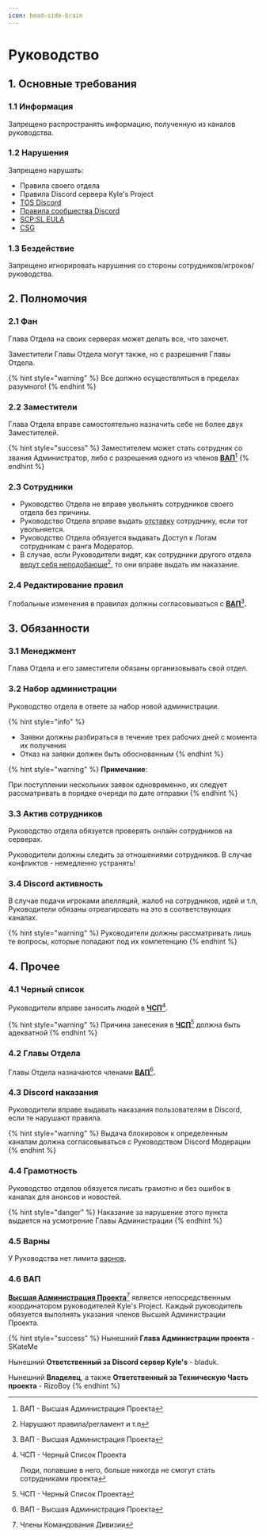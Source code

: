 ```yaml
---
icon: head-side-brain
---
```


# Руководство

## 1. Основные требования

### 1.1 Информация

Запрещено распространять информацию, полученную из каналов руководства.

### 1.2 Нарушения

Запрещено нарушать:

* Правила своего отдела
* Правила Discord сервера Kyle's Project
* [TOS Discord](https://discord.com/terms)
* [Правила сообщества Discord](https://discord.com/guidelines)
* [SCP:SL EULA](https://store.steampowered.com/eula/700330_eula_0)
* [CSG](https://scpslgame.com/CSG.pdf)

### 1.3 Бездействие

Запрещено игнорировать нарушения со стороны сотрудников/игроков/руководства.

## 2. Полномочия

### 2.1 Фан

Глава Отдела на своих серверах может делать все, что захочет.

Заместители Главы Отдела могут также, но с разрешения Главы Отдела.

{% hint style="warning" %}
Все должно осуществляться в пределах разумного!
{% endhint %}

### 2.2 Заместители

Глава Отдела вправе самостоятельно назначить себе не более двух Заместителей.

{% hint style="success" %}
Заместителем может стать сотрудник со звания Администратор, либо с разрешения одного из членов [**ВАП**](#user-content-fn-1)[^1]
{% endhint %}

### 2.3 Сотрудники

* Руководство Отдела не вправе увольнять сотрудников своего отдела без причины.
* Руководство Отдела вправе выдать [отставку](general.md#otstavka) сотруднику, если тот увольняется.
* Руководство Отдела обязуется выдавать Доступ к Логам сотрудникам с ранга Модератор.
* В случае, если Руководители видят, как сотрудники другого отдела [ведут себя неподобающе](#user-content-fn-2)[^2], то они вправе выдать им наказание.

### 2.4 Редактирование правил

Глобальные изменения в правилах должны согласовываться с [**ВАП**](#user-content-fn-1)[^1]**.**

## 3. Обязанности

### 3.1 Менеджмент

Глава Отдела и его заместители обязаны организовывать свой отдел.

### 3.2 Набор администрации

Руководство отдела в ответе за набор новой администрации.

{% hint style="info" %}
* Заявки должны разбираться в течение трех рабочих дней с момента их получения
* Отказ на заявки должен быть обоснованным
{% endhint %}

{% hint style="warning" %}
**Примечание**:

При поступлении нескольких заявок одновременно, их следует рассматривать в порядке очереди по дате отправки
{% endhint %}

### 3.3 Актив сотрудников

Руководство отдела обязуется проверять онлайн сотрудников на серверах.

Руководители должны следить за отношениями сотрудников. В случае конфликтов - немедленно устранять!

### 3.4 Discord активность

В случае подачи игроками апелляций, жалоб на сотрудников, идей и т.п, Руководители обязаны отреагировать на это в соответствующих каналах.

{% hint style="warning" %}
Руководители должны рассматривать лишь те вопросы, которые попадают под их компетенцию
{% endhint %}

## 4. Прочее

### 4.1 Черный список

Руководители вправе заносить людей в [**ЧСП**](#user-content-fn-3)[^3].

{% hint style="warning" %}
Причина занесения в [**ЧСП**](#user-content-fn-4)[^4] должна быть адекватной
{% endhint %}

### 4.2 Главы Отдела

Главы Отдела назначаются членами [**ВАП**](#user-content-fn-1)[^1]**.**

### 4.3 Discord наказания

Руководители вправе выдавать наказания пользователям в Discord, если те нарушают правила.

{% hint style="warning" %}
Выдача блокировок к определенным каналам должна согласовываться с Руководством Discord Модерации
{% endhint %}

### 4.4 Грамотность

Руководство отделов обязуется писать грамотно и без ошибок в каналах для анонсов и новостей.

{% hint style="danger" %}
Наказание за нарушение этого пункта выдается на усмотрение Главы Администрации
{% endhint %}

### 4.5 Варны

У Руководства нет лимита [варнов](general.md#varn).

### 4.6 ВАП

[**Высшая Администрация Проекта**](#user-content-fn-5)[^5] является непосредственным координатором руководителей Kyle's Project. Каждый руководитель обязуется выполнять указания членов Высшей Администрации Проекта.

{% hint style="success" %}
Нынешний **Глава Администрации проекта** - SKateMe

Нынешний **Ответственный за Discord сервер Kyle's** - bladuk.

Нынешний **Владелец**, а также **Ответственный за Техническую Часть проекта** - RizoBoy
{% endhint %}

[^1]: ВАП - Высшая Администрация Проекта

[^2]: Нарушают правила/регламент и т.п

[^3]: ЧСП - Черный Список Проекта

    Люди, попавшие в него, больше никогда не смогут стать сотрудниками проекта

[^4]: ЧСП - Черный Список Проекта

[^5]: Члены Командования Дивизии
